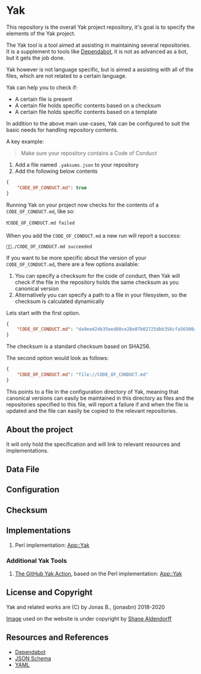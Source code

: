 # Yak

This repository is the overall Yak project repository, it's goal is to specify the elements of the Yak project.

The Yak tool is a tool aimed at assisting in maintaining several repositories. It is a supplement to tools like [Dependabot], it is not as advanced as a bot, but it gets the job done.

Yak however is not language specific, but is aimed a assisting with all of the files, which are not related to a certain language.

Yak can help you to check if:

- A certain file is present
- A certain file holds specific contents based on a checksum
- A certain file holds specific contents based on a template

In addition to the above main use-cases, Yak can be configured to suit the basic needs for handling repository contents.

A key example:

> Make sure your repository contains a Code of Conduct

1. Add a file named `.yaksums.json` to your repository
1. Add the following below contents

```json
{
    "CODE_OF_CONDUCT.md": true
}
```

Running Yak on your project now checks for the contents of a `CODE_OF_CONDUCT.md`, like so:

```text
❗️CODE_OF_CONDUCT.md failed
```

When you add the `CODE_OF_CONDUCT.md` a new run will report a success:

```text
👍🏻./CODE_OF_CONDUCT.md succeeded
```

If you want to be more specific about the version of your `CODE_OF_CONDUCT.md`, there are a few options available:

1. You can specify a checksum for the code of conduct, then Yak will check if the file in the repository holds the same checksum as you canonical version
1. Alternatively you can specify a path to a file in your filesystem, so the checksum is calculated dynamically

Lets start with the first option.

```json
{
    "CODE_OF_CONDUCT.md": "da9eed24b35eed80ce28e07b02725dbb356cfa56500a1552a1410ab5c73af82c"
}
```

The checksum is a standard checksum based on SHA256.

The second option would look as follows:

```json
{
    "CODE_OF_CONDUCT.md": "file://CODE_OF_CONDUCT.md"
}
```

This points to a file in the configuration directory of Yak, meaning that canonical versions can easily be maintained in this directory as files and the repositories specified to this file, will report a failure if and when the file is updated and the file can easily be copied to the relevant repositories.

## About the project

It will only hold the specification and will link to relevant resources and implementations.

## Data File

## Configuration

## Checksum

## Implementations

1. Perl implementation: [App::Yak]

### Additional Yak Tools

1. [The GitHub Yak Action](https://github.com/jonasbn/github-action-yak), based on the Perl implementation: [App::Yak]

## License and Copyright

Yak and related works are (C) by Jonas B., (jonasbn) 2018-2020

[Image](https://unsplash.com/photos/3b3O75X0Jzg) used on the website is under copyright by [Shane Aldendorff](https://unsplash.com/@pluyar)

## Resources and References

- [Dependabot]
- [JSON Schema](https://json-schema.org/)
- [YAML](https://yaml.org/)

[Dependabot]: https://dependabot.com/
[App::Yak]: https://github.com/jonasbn/perl-app-yak
